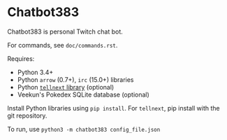 Chatbot383
==========

Chatbot383 is personal Twitch chat bot.

For commands, see `doc/commands.rst`.

Requires:

* Python 3.4+
* Python `arrow` (0.7+), `irc` (15.0+) libraries
* Python [`tellnext` library](https://github.com/chfoo/tellnext) (optional)
* Veekun's Pokedex SQLite database (optional)

Install Python libraries using `pip install`. For `tellnext`, pip install with the git repository.

To run, use `python3 -m chatbot383 config_file.json`

